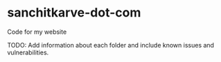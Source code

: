 sanchitkarve-dot-com
====================

Code for my website

TODO: Add information about each folder and include known issues and vulnerabilities.